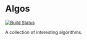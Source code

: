 # Algos
[![Build Status](https://travis-ci.com/jakobbeckmann/algos.svg?branch=master)](https://travis-ci.com/jakobbeckmann/algos)

A collection of interesting algorithms.
